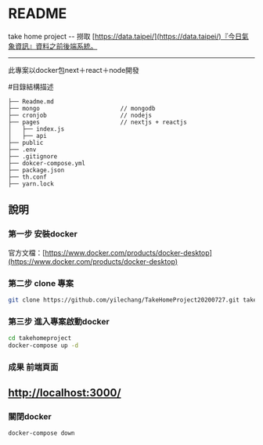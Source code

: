 README
===========================
take home project --  撈取 [https://data.taipei/](https://data.taipei/)『今日氣象資訊』資料之前後端系統。

****

此專案以docker包next＋react＋node開發

#目錄結構描述
```
├── Readme.md                   
├── mongo                       // mongodb
├── cronjob                     // nodejs
├── pages                       // nextjs + reactjs
│   ├── index.js                
│   ├── api                         
├── public
├── .env                         
├── .gitignore
├── dokcer-compose.yml
├── package.json
├── th.conf
├── yarn.lock
```


說明
------
### 第一步 安裝docker
官方文檔：[https://www.docker.com/products/docker-desktop](https://www.docker.com/products/docker-desktop)
### 第二步 clone 專案
```Bash
git clone https://github.com/yilechang/TakeHomeProject20200727.git takehomeproject
```
### 第三步 進入專案啟動docker
```Bash
cd takehomeproject
docker-compose up -d
```
### 成果 前端頁面
[http://localhost:3000/](http://localhost:3000/)
------
### 關閉docker
```Bash
docker-compose down
```
